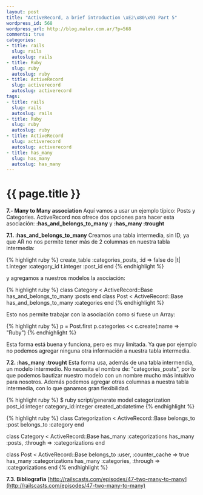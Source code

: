 ```yaml
--- 
layout: post
title: "ActiveRecord, a brief introduction \xE2\x80\x93 Part 5"
wordpress_id: 568
wordpress_url: http://blog.malev.com.ar/?p=568
comments: true
categories: 
- title: rails
  slug: rails
  autoslug: rails
- title: Ruby
  slug: ruby
  autoslug: ruby
- title: ActiveRecord
  slug: activerecord
  autoslug: activerecord
tags: 
- title: rails
  slug: rails
  autoslug: rails
- title: Ruby
  slug: ruby
  autoslug: ruby
- title: ActiveRecord
  slug: activerecord
  autoslug: activerecord
- title: has_many
  slug: has_many
  autoslug: has_many
---
```

{{ page.title }}
================
**7.- Many to Many association**
Aquí vamos a usar un ejemplo típico: Posts y Categories.
ActiveRecord nos ofrece dos opciones para hacer esta asociación:
**:has_and_belongs_to_many** y **:has_many :trought**

**7.1. :has_and_belongs_to_many**
Creamos una tabla intermedia, sin ID, ya que AR no nos permite tener más de 2 columnas en nuestra tabla intermedia:

{% highlight ruby %}
create_table :categories_posts, :id => false do |t|
  t.integer :category_id
  t.integer :post_id
end
{% endhighlight %}

y agregamos a nuestros modelos la asociación:

{% highlight ruby %}
class Category < ActiveRecord::Base
  has_and_belongs_to_many :posts
end
class Post < ActiveRecord::Base
  has_and_belongs_to_many :categories
end
{% endhighlight %}

Esto nos permite trabajar con la asociación como si fuese un Array:

{% highlight ruby %}
p = Post.first
p.categories << c.create(:name => "Ruby")
{% endhighlight %}

Esta forma está buena y funciona, pero es muy limitada. Ya que por ejemplo no podemos agregar ninguna otra información a nuestra tabla intermedia.

**7.2. :has_many :trought**
Esta forma usa, además de una tabla intermendia, un modelo intermedio. No necesita el nombre de: "categories_posts", por lo que podemos bautizar nuestro modelo con un nombre mucho más intuitivo para nosotros. Además podemos agregar otras columnas a nuestra tabla intermedia, con lo que ganamos gran flexibilidad.

{% highlight ruby %}
$ ruby script/generate model categorization post_id:integer category_id:integer created_at:datetime
{% endhighlight %}


{% highlight ruby %}
class Categorization < ActiveRecord::Base
  belongs_to :post
  belongs_to :category
end

class Category < ActiveRecord::Base
  has_many :categorizations
  has_many :posts, :through => :categorizations
end

class Post < ActiveRecord::Base
  belongs_to :user, :counter_cache => true
  has_many :categorizations
  has_many :categories, :through => :categorizations
end
{% endhighlight %}


**7.3. Bibliografía**
[http://railscasts.com/episodes/47-two-many-to-many](http://railscasts.com/episodes/47-two-many-to-many)
